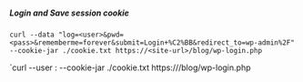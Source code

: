 ##### Login and Save session cookie
`curl --data "log=<user>&pwd=<pass>&rememberme=forever&submit=Login+%C2%BB&redirect_to=wp-admin%2F" --cookie-jar ./cookie.txt https://<site-url>/blog/wp-login.php`

`curl --user <username>:<password> --cookie-jar ./cookie.txt https://<site-url>/blog/wp-login.php
